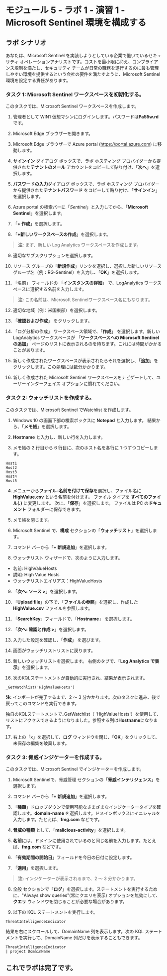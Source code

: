 # モジュール 5 - ラボ 1 - 演習 1 - Microsoft Sentinel 環境を構成する

## ラボ シナリオ

あなたは、Microsoft Sentinel を実装しようとしている企業で働いているセキュリティ オペレーションアナリストです。コストを最小限に抑え、コンプライアンス規制を満たし、セキュリティ チームが日常の職務を遂行するのに最も管理しやすい環境を提供するという会社の要件を満たすように、Microsoft Sentinel 環境を設定する責任があります。

### タスク 1: Microsoft Sentinel ワークスペースを初期化する。

このタスクでは、Microsoft Sentinel ワークスペースを作成します。

1. 管理者として WIN1 仮想マシンにログインします。パスワードは**Pa55w.rd** です。  

2. Microsoft Edge ブラウザーを開きます。

3. Microsoft Edge ブラウザーで Azure portal (https://portal.azure.com) に移動します。

4. **サインイン** ダイアログ ボックスで、ラボ ホスティング プロバイダーから提供された**テナントのメール** アカウントをコピーして貼り付け、「**次へ**」を選択します。

5. **パスワードの入力**ダイアログ ボックスで、ラボ ホスティング プロバイダーから提供された**テナントパスワード** をコピーして貼り付け、「**サインイン**」を選択します。

6. Azure portal の検索バーに「*Sentinel*」と入力してから、「**Microsoft Sentinel**」を選択します。

7. 「**+ 作成**」を選択します。

8. 「**+新しいワークスペースの作成**」を選択します。

> **注:** まず、新しい Log Analytics ワークスペースを作成します。

9. 適切なサブスクリプションを選択します。

10. リソース グループの「**新規作成**」リンクを選択し、選択した新しいリソース グループ名（例：RG-Sentinel）を入力し、「**OK**」を選択します。

11. 「名前」 フィールドの 「**インスタンスの詳細**」 で、LogAnalytics ワークスペースに選択する名前を入力します。

> **注:** この名前は、Microsoft Sentinelワークスペース名にもなります。

12. 適切な地域（例：米国東部）を選択します。  

13. 「**確認および作成**」 をクリックします。

14. 「ログ分析の作成」 ワークスペース領域で、「**作成**」 を選択します。新しい LogAnalytics ワークスペースが 「**ワークスペースへの Microsoft Sentinel の追加**」 ページのリストに表示されるのを待ちます。これには時間がかかることがあります。

15. 新しく作成されたワークスペースが表示されたらそれを選択し、「**追加**」をクリックします。この処理には数分かかります。

16. 新しく作成された Microsoft Sentinel ワークスペースをナビゲートして、ユーザーインターフェイス オプションに慣れてください。

### タスク 2: ウォッチリストを作成する。

このタスクでは、Microsoft Sentinel でWatchlist を作成します。

1. Windows 10 の画面下部の検索ボックスに **Notepad** と入力します。  結果から、「**メモ帳**」を選択します。

2. **Hostname** と入力し、新しい行を入力します。

3. メモ帳の 2 行目から 6 行目に、次のホスト名を各行に 1 つずつコピーします。
```Notepad
Host1
Host2
Host3
Host4
Host5
```

4. メニューから**ファイル-名前を付けて保存**を選択し、ファイル名に **HighValue.csv** という名前を付けます。  ファイル タイプを **すべてのファイル(*.*)** に変更します。  次に、「**保存**」を選択します。  ファイルは PC の**ドキュメント** フォルダーに保存できます。

5. メモ帳を閉じます。

6. Microsoft Sentinel で、**構成** セクションの「**ウォッチリスト**」を選択します。

7. コマンド バーから「**+ 新規追加**」を選択します。

8. ウォッチリスト ウィザードで、次のように入力します。
- 名前: HighValueHosts
- 説明: High Value Hosts
- ウォッチリストエイリアス：HighValueHosts

9. 「**次へ: ソース >**」を選択します。

10. 「**Upload file**」の下で、「**ファイルの参照**」を選択し、作成した **HighValue.csv** ファイルを参照します。

11. 「**SearchKey**」フィールドで、「**Hostname**」 を選択します。

12. 「**次へ: 確認と作成 >**」を選択します。

13. 入力した設定を確認し、「**作成**」 を選びます。

14. 画面がウォッチリストリストに戻ります。

15. 新しいウォッチリストを選択します。  右側のタブで、「**Log Analytics で表示**」を選択します。

16. 次のKQLステートメントが自動的に実行され、結果が表示されます。

```KQL
_GetWatchlist('HighValueHosts')
```

**注:** インポートが完了するまで、2 ～ 3 分かかります。次のタスクに進み、後で戻ってこのコマンドを実行できます。

独自のKQLステートメントで_GetWatchlist（ 'HighValueHosts'）を使用して、リストにアクセスできるようになりました。参照する列は**Hostname**になります。

17. 右上の「x」を選択して、**ログ** ウィンドウを閉じ、「**OK**」をクリックして、未保存の編集を破棄します。

### タスク 3: 脅威インジケーターを作成する。

このタスクでは、Microsoft Sentinel でインジケーターを作成します。

1. Microsoft Sentinelで、脅威管理 セクションの「**脅威インテリジェンス**」を選択します。

2. コマンド バーから「**+ 新規追加**」を選択します。

3. 「**種類**」ドロップダウンで使用可能なさまざまなインジケータータイプを確認します。**domain-name** を選択します。ドメインボックスにイニシャルを入力します。たとえば、**fmg.com** などです。

4. **脅威の種類** として、「**malicious-activity**」を選択します。

5. **名前**には、ドメインに使用されているのと同じ名前を入力します。たとえば、**fmg.com** などです。

6. 「**有効期間の開始日**」フィールドを今日の日付に設定します。

7. 「**適用**」を選択します。

> **注:** インジケーターが表示されるまで、2 ～ 3 分かかります。

8. 全般 セクションで「**ログ**」を選択します。ステートメントを実行するために、"Always show queries"(常にクエリを表示) オプションを無効にして、**クエリ** ウィンドウを閉じることが必要な場合があります。

9. 以下の KQL ステートメントを実行します。

```KQL
ThreatIntelligenceIndicator
```
結果を右にスクロールして、DomainName 列を表示します。次の KQL ステートメントを実行して、DomainName 列だけを表示することもできます。  

```KQL
ThreatIntelligenceIndicator
| project DomainName
```

## これでラボは完了です。
